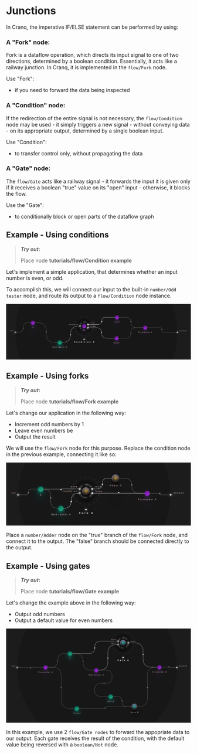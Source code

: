 # Junctions

In Cranq, the imperative IF/ELSE statement can be performed by using:

### A "Fork" node:

Fork is a dataflow operation, which directs its input signal to one of two directions, determined by a boolean condition. Essentially, it acts like a railway junction. In Cranq, it is implemented in the ```flow/Fork``` node.

Use "Fork":
- if you need to forward the data being inspected

### A "Condition" node:

If the redirection of the entire signal is not necessary, the ```flow/Condition``` node may be used - it simply triggers a new signal - without conveying data - on its appropriate output, determined by a single boolean input.

Use "Condition":
- to transfer control only, without propagating the data

### A "Gate" node:

The ```flow/Gate``` acts like a railway signal - it forwards the input it is given only if it receives a boolean "true" value on its "open" input - otherwise, it blocks the flow.

Use the "Gate":
- to conditionally block or open parts of the dataflow graph

## Example - Using conditions

> **_Try out:_**
>
> Place node **tutorials/flow/Condition example**

Let's implement a simple application, that determines whether an input number is even, or odd.

To accomplish this, we will connect our input to the built-in ```number/Odd tester``` node, and route its output to a ```flow/Condition``` node instance.

![](images/2021-07-31-23-09-24.png)

## Example - Using forks

> **_Try out:_**
>
> Place node **tutorials/flow/Fork example**

Let's change our application in the following way:
- Increment odd numbers by 1
- Leave even numbers be
- Output the result

We will use the ```flow/Fork``` node for this purpose. Replace the condition node in the previous example, connecting it like so:

![](images/2021-07-31-23-15-33.png)


Place a ```number/Adder``` node on the "true" branch of the ```flow/Fork``` node, and connect it to the output. The "false" branch should be connected directly to the output.

## Example - Using gates

> **_Try out:_**
>
> Place node **tutorials/flow/Gate example**

Let's change the example above in the following way:
- Output odd numbers
- Output a default value for even numbers

![](images/2021-07-31-22-50-40.png)

In this example, we use 2 ```flow/Gate nodes``` to forward the appopriate data to our output. Each gate receives the result of the condition, with the default value being reversed with a ```boolean/Not``` node.